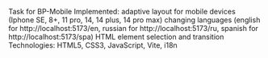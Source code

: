 Task for BP-Mobile
Implemented:
  adaptive layout for mobile devices (Iphone SE, 8+, 11 pro, 14, 14 plus, 14 pro max)
  changing languages (english for http://localhost:5173/en, russian for http://localhost:5173/ru, spanish for http://localhost:5173/spa)
  HTML element selection and transition
Technologies:
  HTML5, CSS3, JavaScript, Vite, i18n
